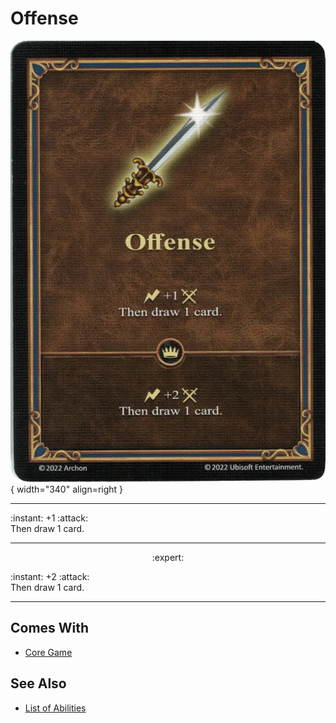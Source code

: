 # Offense

![Offense](../assets/abilities-offense.webp){ width="340" align=right }

___
:instant: +1 :attack:<br>Then draw 1 card.
___
<p style="text-align: center;" markdown> :expert: </p>

:instant: +2 :attack:<br>Then draw 1 card.
___


## Comes With

- [Core Game](../content.md)


## See Also

- [List of Abilities](../abilities.md)
